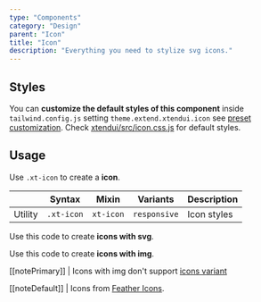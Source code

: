 ```yaml
---
type: "Components"
category: "Design"
parent: "Icon"
title: "Icon"
description: "Everything you need to stylize svg icons."
---
```


## Styles

You can **customize the default styles of this component** inside `tailwind.config.js` setting `theme.extend.xtendui.icon` see [preset customization](/components/preset#customization). Check [xtendui/src/icon.css.js](https://github.com/minimit/xtendui/blob/beta/src/icon.css.js) for default styles.

## Usage

Use `.xt-icon` to create a **icon**.

<div class="xt-overflow-sub overflow-y-hidden overflow-x-scroll my-5 xt-my-auto w-full">

|                      | Syntax                          | Mixin            | Variants               | Description                   |
| ----------------------- | ----------------------------------------- | -----------------------------| ----------------------------- | ----------------------------- |
| Utility                  | `.xt-icon`                     | `xt-icon`                | `responsive`                | Icon styles            |

</div>

Use this code to create **icons with svg**.

<demo>
  <demoinline src="demos/components/icon/usage">
  </demoinline>
</demo>

Use this code to create **icons with img**.

<demo>
  <demoinline src="demos/components/icon/usage-img">
  </demoinline>
</demo>

[[notePrimary]]
| Icons with img don't support [icons variant](/components/icon/content#variant)

[[noteDefault]]
| Icons from [Feather Icons](https://feathericons.com).
